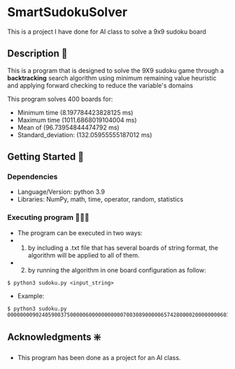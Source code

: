 # SmartSudokuSolver
This is a project I have done for AI class to solve a 9x9 sudoku board

## Description 🧐

This is a program that is designed to solve the 9X9 sudoku game through a **backtracking** search algorithm using minimum remaining value heuristic and applying forward checking to reduce the variable's domains

This program solves 400 boards for: 
* Minimum time (8.197784423828125 ms)
* Maximum time (1011.6868019104004 ms) 
* Mean of (96.73954844474792 ms)
* Standard_deviation: (132.05955555187012 ms)

## Getting Started 🚀

### Dependencies

* Language/Version: python 3.9
* Libraries: NumPy, math, time, operator, random, statistics

### Executing program 👩🏻‍💻

* The program can be executed in two ways:
* 1. by including a .txt file that has several boards of string format, the algorithm will be applied to all of them.
* 2. by running the algorithm in one board configuration as follow: 
```
$ python3 sudoku.py <input_string>
```
* Example:
```
$ python3 sudoku.py 000000009024059003750000060000000000070030890000065742800002000000006010043008000
```

## Acknowledgments ❇️

* This program has been done as a project for an AI class.
